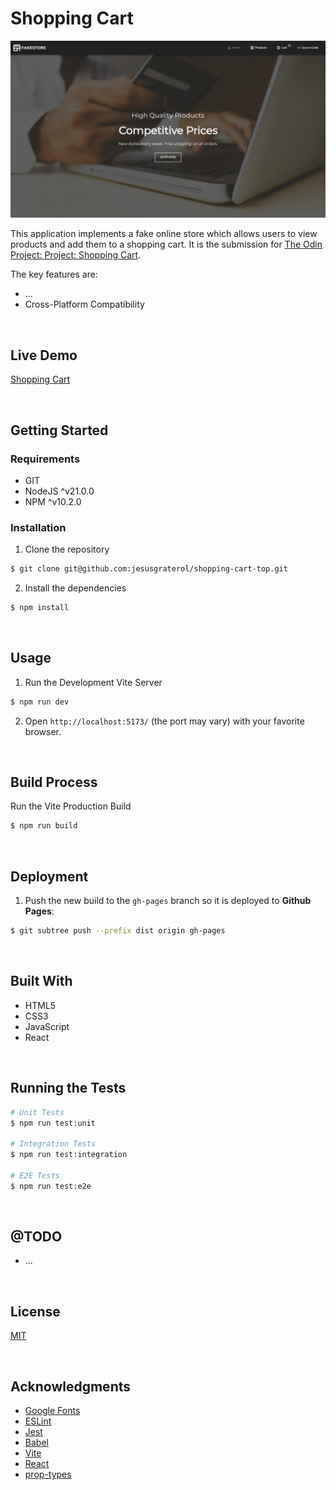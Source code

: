 # Shopping Cart

![Shopping Cart](./readme-assets/screenshot-01.png)

This application implements a fake online store which allows users to view products and add them to a shopping cart. It is the submission for [The Odin Project: Project: Shopping Cart](https://www.theodinproject.com/lessons/node-path-react-new-shopping-cart). 

The key features are:

- ...
- Cross-Platform Compatibility




<br/>

## Live Demo

[Shopping Cart](https://jesusgraterol.github.io/shopping-cart-top)




<br/>

## Getting Started

### Requirements

- GIT
- NodeJS ^v21.0.0
- NPM ^v10.2.0

### Installation

1) Clone the repository
```bash
$ git clone git@github.com:jesusgraterol/shopping-cart-top.git
```

2) Install the dependencies
```bash
$ npm install
```



<br/>

## Usage

1) Run the Development Vite Server

```bash
$ npm run dev
```

2) Open `http://localhost:5173/` (the port may vary) with your favorite browser.


<br/>

## Build Process

Run the Vite Production Build
```bash
$ npm run build
```


<br/>

## Deployment

1) Push the new build to the `gh-pages` branch so it is deployed to **Github Pages**:

```bash
$ git subtree push --prefix dist origin gh-pages
```




<br/>

## Built With

- HTML5
- CSS3
- JavaScript
- React




<br/>

## Running the Tests

```bash
# Unit Tests
$ npm run test:unit

# Integration Tests
$ npm run test:integration

# E2E Tests
$ npm run test:e2e
```




<br/>

## @TODO

- ...




<br/>

## License

[MIT](https://choosealicense.com/licenses/mit/)




<br/>

## Acknowledgments

- [Google Fonts](https://fonts.google.com/icons)
- [ESLint](https://eslint.org/)
- [Jest](https://jestjs.io/)
- [Babel](https://babeljs.io/)
- [Vite](https://vitejs.dev/)
- [React](https://react.dev/)
- [prop-types](https://github.com/facebook/prop-types)
